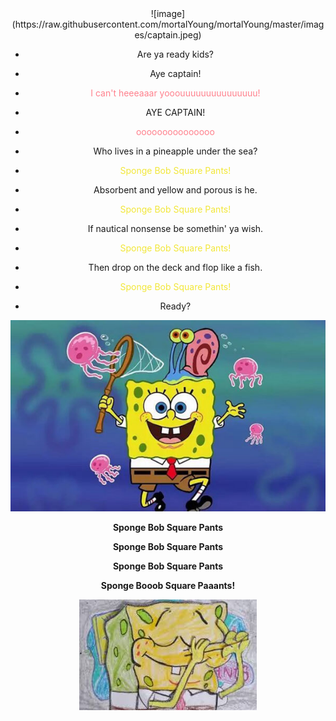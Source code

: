 <div align=center>
![image](https://raw.githubusercontent.com/mortalYoung/mortalYoung/master/images/captain.jpeg)

- Are ya ready kids?

- Aye captain!

- <font color=#ff818d>I can't heeeaaar yooouuuuuuuuuuuuuuu!</font>

- AYE CAPTAIN!

- <font color=#ff818d>ooooooooooooooo</font>

- Who lives in a pineapple under the sea?

- <font color=#f2e739>Sponge Bob Square Pants!</font>

- Absorbent and yellow and porous is he.

- <font color=#f2e739>Sponge Bob Square Pants!</font>

- If nautical nonsense be somethin' ya wish.

- <font color=#f2e739>Sponge Bob Square Pants!</font>

- Then drop on the deck and flop like a fish.

- <font color=#f2e739>Sponge Bob Square Pants!</font>

- Ready?

![image](https://raw.githubusercontent.com/mortalYoung/mortalYoung/master/images/spongebob.jpeg)

**Sponge Bob Square Pants**

**Sponge Bob Square Pants**

**Sponge Bob Square Pants**

**Sponge Booob Square Paaants!**

![image](https://raw.githubusercontent.com/mortalYoung/mortalYoung/master/images/spongebob-2.jpeg)

</div>